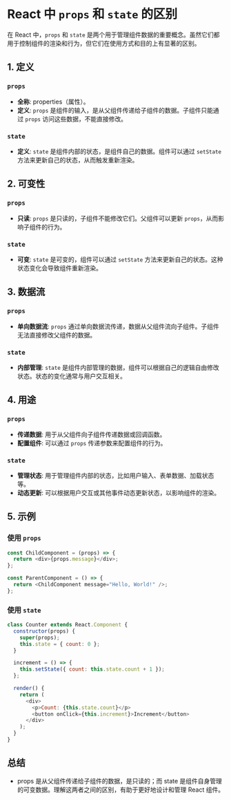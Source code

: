 # React 中 `props` 和 `state` 的区别

在 React 中，`props` 和 `state` 是两个用于管理组件数据的重要概念。虽然它们都用于控制组件的渲染和行为，但它们在使用方式和目的上有显著的区别。

## 1. 定义

### `props`

- **全称**: properties（属性）。
- **定义**: `props` 是组件的输入，是从父组件传递给子组件的数据。子组件只能通过 `props` 访问这些数据，不能直接修改。

### `state`

- **定义**: `state` 是组件内部的状态，是组件自己的数据。组件可以通过 `setState` 方法来更新自己的状态，从而触发重新渲染。

## 2. 可变性

### `props`

- **只读**: `props` 是只读的，子组件不能修改它们。父组件可以更新 `props`，从而影响子组件的行为。

### `state`

- **可变**: `state` 是可变的，组件可以通过 `setState` 方法来更新自己的状态。这种状态变化会导致组件重新渲染。

## 3. 数据流

### `props`

- **单向数据流**: `props` 通过单向数据流传递，数据从父组件流向子组件。子组件无法直接修改父组件的数据。

### `state`

- **内部管理**: `state` 是组件内部管理的数据，组件可以根据自己的逻辑自由修改状态。状态的变化通常与用户交互相关。

## 4. 用途

### `props`

- **传递数据**: 用于从父组件向子组件传递数据或回调函数。
- **配置组件**: 可以通过 `props` 传递参数来配置组件的行为。

### `state`

- **管理状态**: 用于管理组件内部的状态，比如用户输入、表单数据、加载状态等。
- **动态更新**: 可以根据用户交互或其他事件动态更新状态，以影响组件的渲染。

## 5. 示例

### 使用 `props`

```javascript
const ChildComponent = (props) => {
  return <div>{props.message}</div>;
};

const ParentComponent = () => {
  return <ChildComponent message="Hello, World!" />;
};
```

### 使用 `state`

```js
class Counter extends React.Component {
  constructor(props) {
    super(props);
    this.state = { count: 0 };
  }

  increment = () => {
    this.setState({ count: this.state.count + 1 });
  };

  render() {
    return (
      <div>
        <p>Count: {this.state.count}</p>
        <button onClick={this.increment}>Increment</button>
      </div>
    );
  }
}
```

## 总结

- props 是从父组件传递给子组件的数据，是只读的；而 state 是组件自身管理的可变数据。理解这两者之间的区别，有助于更好地设计和管理 React 组件。
